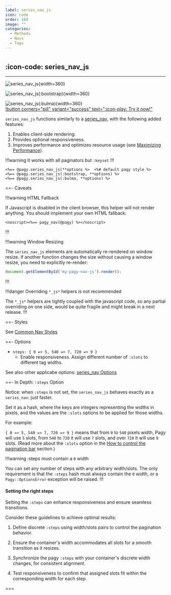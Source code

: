 ```yaml
---
label: series_nav_js
icon: code
order: 160
image: ""
categories:
  - Methods
  - Navs
  - Tags
---
```


#

## :icon-code: series_nav_js

---

![series_nav_js](../../assets/images/series_nav.png){width=360}

![series_nav_js(:bootstrap)](../../assets/images/series_nav-bootstrap.png){width=360}

![series_nav_js(:bulma)](../../assets/images/series_nav-bulma.png){width=360}
\
[!button corners="pill" variant="success" text=":icon-play: Try it now!"](../../sandbox/playground#3-demo-app)

`series_nav_js` functions similarly to a [series_nav](series_nav.md), with the following added features:

1. Enables client-side rendering.
2. Provides optional responsiveness.
3. Improves performance and optimizes resource usage (see [Maximizing Performance](../../guides/how-to#maximize-performance)).

!!!warning It works with all paginators but `:keyset`
!!!

```erb
<%== @pagy.series_nav_js(**options %>  <%# default pagy style %>
<%== @pagy.series_nav_js(:bootstrap, **options) %>
<%== @pagy.series_nav_js(:bulma, **options) %>
```
  
==- Caveats

!!!warning HTML Fallback

If Javascript is disabled in the client browser, this helper will not render anything. You should implement your own HTML fallback:

```erb
<noscript><%== pagy_nav(@pagy) %></noscript>
```

!!!

!!!warning Window Resizing

The `series_nav_js` elements are automatically re-rendered on window resize. If another function changes the size without causing a window resize, you need to explicitly re-render:

```js
document.getElementById('my-pagy-nav-js').render();
```

!!!

!!!danger Overriding `*_js*` helpers is not recommended

The `*_js*` helpers are tightly coupled with the javascript code, so any partial overriding on one side, would be quite fragile
and might break in a next release.
!!!

==- Styles

See [Common Nav Styles](../methods#common-nav-styles)

==- Options

- `steps: { 0 => 5, 540 => 7, 720 => 9 }`
  - Enable responsiveness. Assign different number of `:slots` to different tag widths.

See also other applicabe options: [series_nav Options](series_nav#options)

==- In Depth: `:steps` Option

Notice: when `:steps` is not set, the `series_nav_js` behaves exactly as a `series_nav`: just faster.

Set it as a hash, where the keys are integers representing the widths in pixels, and the values are the `:slots` options to be
applied for those widths.

For example:

`{ 0 => 5, 540 => 7, 720 => 9 }` means that from `0` to `540` pixels width, Pagy will use `5` slots, from `540` to `720` it will
use `7` slots, and over `720` it will use `9` slots. (Read more about the `:slots`
option in the [How to control the pagination bar](../../guides/how-to#control-the-pagination-bar) section.)

!!!warning :steps must contain a `0` width 

You can set any number of steps with any arbitrary width/slots. The only requirement is
that the `:steps` hash must always contain the `0` width, or a `Pagy::OptionsError` exception will be raised.
!!!

#### Setting the right steps

Setting the `:steps` can enhance responsiveness and ensure seamless transitions.

Consider these guidelines to achieve optimal results:

1. Define discrete `:steps` using width/slots pairs to control the pagination behavior.

2. Ensure the container's width accommodates all slots for a smooth transition as it resizes.

3. Synchronize the pagy `:steps` with your container's discrete width changes, for consistent alignment.

4. Test responsiveness to confirm that assigned slots fit within the corresponding width for each step.

===
